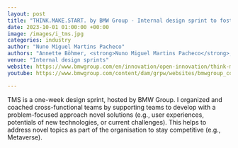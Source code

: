 ```yaml
---
layout: post
title: "THINK.MAKE.START. by BMW Group - Internal design sprint to foster innovation through cross-functional collaboration"
date: 2023-10-01 01:00:00 +00:00
image: /images/i_tms.jpg
categories: industry
author: "Nuno Miguel Martins Pacheco"
authors: "Annette Böhmer, <strong>Nuno Miguel Martins Pacheco</strong>, Maximilian Bandle"
venue: "Internal design sprints"
website: https://www.bmwgroup.com/en/innovation/open-innovation/think-make-start.html
youtube: https://www.bmwgroup.com/content/dam/grpw/websites/bmwgroup_com/innovation/open-innovation/thinkmakestart/TMS_Extern_24MB_neu.mp4

---
```


TMS is a one-week design sprint, hosted by BMW Group. I organized and coached cross-functional teams by supporting teams to develop with a problem-focused approach novel solutions (e.g., user experiences, potentials of new technologies, or current challenges). This helps to address novel topics as part of the organisation to stay competitive (e.g., Metaverse).